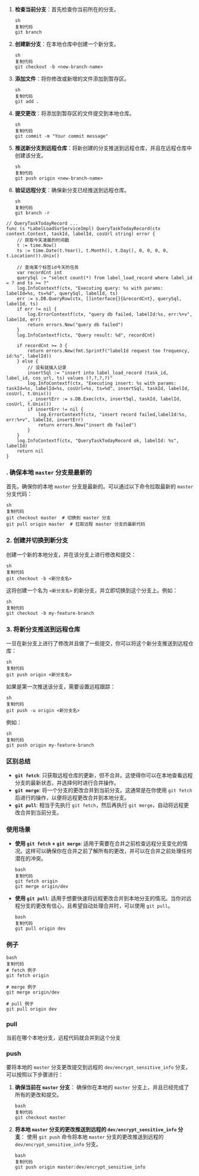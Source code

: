 





1. **检查当前分支**：首先检查你当前所在的分支。

   ```
   sh
   复制代码
   git branch
   ```

2. **创建新分支**：在本地仓库中创建一个新分支。

   ```
   sh
   复制代码
   git checkout -b <new-branch-name>
   ```

3. **添加文件**：将你修改或新增的文件添加到暂存区。

   ```
   sh
   复制代码
   git add .
   ```

4. **提交更改**：将添加到暂存区的文件提交到本地仓库。

   ```
   sh
   复制代码
   git commit -m "Your commit message"
   ```

5. **推送新分支到远程仓库**：将新创建的分支推送到远程仓库，并且在远程仓库中创建该分支。

   ```
   sh
   复制代码
   git push origin <new-branch-name>
   ```

6. **验证远程分支**：确保新分支已经推送到远程仓库。

   ```
   sh
   复制代码
   git branch -r
   ```



```
// QueryTaskTodayRecord ...
func (s *LabelLoadSvrServiceImpl) QueryTaskTodayRecord(ctx context.Context, taskId, labelId, cosUrl string) error {
	// 获取今天凌晨的时间戳
	t := time.Now()
	ts := time.Date(t.Year(), t.Month(), t.Day(), 0, 0, 0, 0, t.Location()).Unix()

	// 查询某个标签id今天的任务
	var recordCnt int
	querySql := "select count(*) from label_load_record where label_id = ? and ts >= ?"
	log.InfoContextf(ctx, "Executing query: %s with params: labelId=%s, ts=%d", querySql, labelId, ts)
	err := s.DB.QueryRow(ctx, []interface{}{&recordCnt}, querySql, labelId, ts)
	if err != nil {
		log.ErrorContextf(ctx, "query db failed, labelId:%s, err:%+v", labelId, err)
		return errors.New("query db failed")
	}
	log.InfoContextf(ctx, "Query result: %d", recordCnt)

	if recordCnt >= 3 {
		return errors.New(fmt.Sprintf("labelId request too frequency, id:%s", labelId))
	} else {
		// 没有就插入记录
		insertSql := "insert into label_load_record (task_id, label_id, cos_url, ts) values (?,?,?,?)"
		log.InfoContextf(ctx, "Executing insert: %s with params: taskId=%s, labelId=%s, cosUrl=%s, ts=%d", insertSql, taskId, labelId, cosUrl, t.Unix())
		_, insertErr := s.DB.Exec(ctx, insertSql, taskId, labelId, cosUrl, t.Unix())
		if insertErr != nil {
			log.ErrorContextf(ctx, "insert record failed,labelId:%s, err:%+v", labelId, insertErr)
			return errors.New("insert db failed")
		}
	}
	log.InfoContextf(ctx, "QueryTaskTodayRecord ok, labelId: %s", labelId)
	return nil
}

```



### . 确保本地 `master` 分支是最新的

首先，确保你的本地 `master` 分支是最新的。可以通过以下命令拉取最新的 `master` 分支代码：

```
sh
复制代码
git checkout master  # 切换到 master 分支
git pull origin master  # 拉取远程 master 分支的最新代码
```

### 2. 创建并切换到新分支

创建一个新的本地分支，并在该分支上进行修改和提交：

```
sh
复制代码
git checkout -b <新分支名>
```

这将创建一个名为 `<新分支名>` 的新分支，并立即切换到这个分支上。例如：

```
sh
复制代码
git checkout -b my-feature-branch
```

### 3. 将新分支推送到远程仓库

一旦在新分支上进行了修改并且做了一些提交，你可以将这个新分支推送到远程仓库：

```
sh
复制代码
git push origin <新分支名>
```

如果是第一次推送该分支，需要设置远程跟踪：

```
sh
复制代码
git push -u origin <新分支名>
```

例如：

```
sh
复制代码
git push origin my-feature-branch
```







### 区别总结

- **`git fetch`**: 只获取远程仓库的更新，但不合并。这使得你可以在本地查看远程分支的最新状态，并选择何时进行合并操作。
- **`git merge`**: 将一个分支的更改合并到当前分支。这通常是在你使用 `git fetch` 后进行的操作，以便将远程更改合并到本地分支。
- **`git pull`**: 相当于先执行 `git fetch`，然后再执行 `git merge`，自动将远程更改合并到当前分支。

### 使用场景

- **使用 `git fetch` + `git merge`**: 适用于需要在合并之前检查远程分支变化的情况。这样可以确保你在合并之前了解所有的更改，并可以在合并之前处理任何潜在的冲突。

  ```
  bash
  复制代码
  git fetch origin
  git merge origin/dev
  ```

- **使用 `git pull`**: 适用于想要快速将远程更改合并到本地分支的情况。当你对远程分支的更改有信心，且希望自动处理合并时，可以使用 `git pull`。

  ```
  bash
  复制代码
  git pull origin dev
  ```

### 例子

```
bash
复制代码
# fetch 例子
git fetch origin

# merge 例子
git merge origin/dev

# pull 例子
git pull origin dev
```

### pull

当前在哪个本地分支，远程代码就合并到这个分支



### push

要将本地的 `master` 分支更改提交到远程的 `dev/encrypt_sensitive_info` 分支，可以按照以下步骤进行：

1. **确保当前在 `master` 分支**： 确保你在本地的 `master` 分支上，并且已经完成了所有的更改和提交。

   ```
   bash
   复制代码
   git checkout master
   ```

2. **将本地 `master` 分支的更改推送到远程的 `dev/encrypt_sensitive_info` 分支**： 使用 `git push` 命令将本地 `master` 分支的更改推送到远程的 `dev/encrypt_sensitive_info` 分支。

   ```
   bash
   复制代码
   git push origin master:dev/encrypt_sensitive_info
   ```



